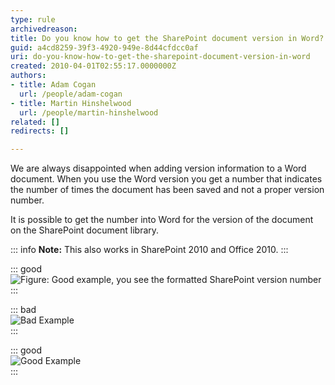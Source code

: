 ```yaml
---
type: rule
archivedreason: 
title: Do you know how to get the SharePoint document version in Word?
guid: a4cd8259-39f3-4920-949e-8d44cfdcc0af
uri: do-you-know-how-to-get-the-sharepoint-document-version-in-word
created: 2010-04-01T02:55:17.0000000Z
authors:
- title: Adam Cogan
  url: /people/adam-cogan
- title: Martin Hinshelwood
  url: /people/martin-hinshelwood
related: []
redirects: []

---
```


We are always disappointed when adding version information to a Word document. When you use the Word version you get a number that indicates the number of times the document has been saved and not a proper version number. 

It is possible to get the number into Word for the version of the document on the SharePoint document library.


<!--endintro-->

::: info
**Note:** This also works in SharePoint 2010 and Office 2010.
:::

::: good  
![Figure: Good example, you see the formatted SharePoint version number](VersionInWord.jpg)  
:::

::: bad  
![Bad Example](BadVersioning.png)  
:::

::: good  
![Good Example](GoodVersioning.png)  
:::
